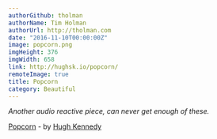 ```yaml
---
authorGithub: tholman
authorName: Tim Holman
authorUrl: http://tholman.com
date: "2016-11-10T00:00:00Z"
image: popcorn.png
imgHeight: 376
imgWidth: 658
link: http://hughsk.io/popcorn/
remoteImage: true
title: Popcorn
category: Beautiful
---
```


_Another audio reactive piece, can never get enough of these._

[Popcorn](http://hughsk.io/popcorn/) - by [Hugh Kennedy](http://hughsk.io/)
